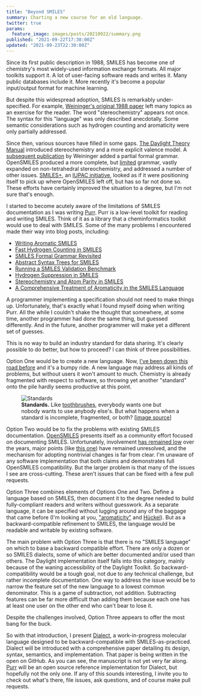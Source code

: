 ```yaml
---
title: "Beyond SMILES"
summary: Charting a new course for an old language.
twitter: true
params:
  feature_image: images/posts/20210922/summary.png
published: "2021-09-22T17:30:00Z"
updated: "2021-09-23T22:30:00Z"
---
```


Since its first public description in 1988, SMILES has become one of chemistry's most widely-used information exchange formats. All major toolkits support it. A lot of user-facing software reads and writes it. Many public databases include it. More recently it's become a popular input/output format for machine learning.

But despite this widespread adoption, SMILES is remarkably under-specified. For example, [Weininger's original 1988 paper](https://dx.doi.org/10.1021/ci00057a005) left many topics as an exercise for the reader. The word "stereochemistry" appears not once. The syntax for this "language" was only described anecdotally. Some semantic considerations such as hydrogen counting and aromaticity were only partially addressed.

Since then, various sources have filled in some gaps. [The Daylight Theory Manual](https://www.daylight.com/dayhtml/doc/theory/) introduced stereochemistry and a more explicit valence model. A [subsequent publication](https://doi.org/10.1002/9783527618279.ch5) by Weininger added a partial formal grammar. OpenSMILES produced a more complete, but [limited](/articles/2020/12/21/smiles-formal-grammar-revisited/) grammar, vastly expanded on non-tetrahedral stereochemistry, and addressed a number of other issues. [SMILES+](https://github.com/IUPAC/IUPAC_SMILES_plus), an [IUPAC initiative](https://iupac.org/projects/project-details/?project_nr=2019-002-2-024), looked as if it were positioning itself to pick up where OpenSMILES left off, but has so far not done so. These efforts have certainly improved the situation to a degree, but I'm not sure that's enough.

I started to become acutely aware of the limitations of SMILES documentation as I was writing [Purr](https://crates.io/crates/purr). Purr is a low-level toolkit for reading and writing SMILES. Think of it as a library that a cheminformatics toolkit would use to deal with SMILES. Some of the many problems I encountered made their way into blog posts, including:

- [Writing Aromatic SMILES](/articles/2021/06/30/writing-aromatic-smiles/)
- [Fast Hydrogen Counting in SMILES](/articles/2021/02/10/fast-hydrogen-counting-hydrogens-in-smiles/)
- [SMILES Formal Grammar Revisited](/articles/2020/12/21/smiles-formal-grammar-revisited/)
- [Abstract Syntax Trees for SMILES](/articles/2020/12/14/an-abstract-syntatx-tree-for-smiles/)
- [Running a SMILES Validation Benchmark](/articles/2020/10/05/running-a-smiles-validation-benchmark/)
- [Hydrogen Suppression in SMILES](/articles/2020/06/08/hydrogen-suppression-in-smiles/)
- [Stereochemistry and Atom Parity in SMILES](/articles/2020/05/04/stereochemistry-and-atom-parity-in-smiles/)
- [A Comprehensive Treatment of Aromaticity in the SMILES Language](/articles/2020/02/10/a-comprehensive-treatment-of-aromaticity-in-the-smiles-language/)

A programmer implementing a specification should not need to make things up. Unfortunately, that's exactly what I found myself doing when writing Purr. All the while I couldn't shake the thought that somewhere, at some time, another programmer had done the same thing, but guessed differently. And in the future, another programmer will make yet a different set of guesses.

This is no way to build an industry standard for data sharing. It's clearly possible to do better, but how to proceed? I can think of three possibilities.

Option One would be to create a new language. Now, [I've been down this road before](/articles/2009/03/19/a-comprehensive-guide-flexmol-a-modern-language-for-chemical-representation-part-1-outlining-the-problem/) and it's a bumpy ride. A new language may address all kinds of problems, but without users it won't amount to much. Chemistry is already fragmented with respect to software, so throwing yet another "standard" onto the pile hardly seems productive at this point.

<figure>
  <img alt="Standards" src="https://imgs.xkcd.com/comics/standards.png">
  <figcaption>
    <strong>Standards.</strong> Like <a href="https://dawnchorusgroup.com/2021/02/17/a-useless-history-of-the-frameworks-are-like-toothbrushes-quote/">toothbrushes</a>, everybody wants one but nobody wants to use anybody else's. But what happens when a standard is incomplete, fragmented, or both? [<a href="https://xkcd.com/927/">image source</a>]
  </figcaption>
</figure>

Option Two would be to fix the problems with existing SMILES documentation. [OpenSMILES](http://opensmiles.org) presents itself as a community effort focused on documenting SMILES. Unfortunately, involvement [has remained low](https://github.com/opensmiles/OpenSMILES/commits/master) over the years, major points (like [this one](http://opensmiles.org/opensmiles.html#_extended_hueckel_8217_s_rule)) have remained unresolved, and the mechanism for adopting nontrivial changes is far from clear. I'm unaware of any software implementation that both claims and demonstrates full OpenSMILES compatibility. But the larger problem is that many of the issues I see are cross-cutting. These aren't issues that can be fixed with a few pull requests.

Option Three combines elements of Options One and Two. Define a language based on SMILES, then document it to the degree needed to build fully-compliant readers and writers without guesswork. As a separate language, it can be specified without lugging around any of the baggage that came before (I'm looking at you, ["aromaticity"](/articles/2007/11/28/smiles-and-aromaticity-broken/) and [Hückel](/articles/2021/07/14/the-trouble-with-huckel/)). But as a backward-compatible refinement to SMILES, the language would be readable and writable by existing software.

The main problem with Option Three is that there is no "SMILES language" on which to base a backward compatible effort. There are only a dozen or so SMILES dialects, some of which are better documented and/or used than others. The Daylight implementation itself falls into this category, mainly because of the waning accessibility of the Daylight Toolkit. So backward-compatibility would be a tough goal, not due to any technical challenge, but rather incomplete documentation. One way to address the issue would be to narrow the feature set of the new language to a lowest common denominator. This is a game of subtraction, not addition. Subtracting features can be far more difficult than adding them because each one has at least one user on the other end who can't bear to lose it.

Despite the challenges involved, Option Three appears to offer the most bang for the buck.

So with that introduction, I present [Dialect](https://github.com/rapodaca/dialect), a work-in-progress molecular language designed to be backward-compatible with SMILES-as-practiced. Dialect will be introduced with a comprehensive paper detailing its design, syntax, semantics, and implementation. That paper is being written in the open on GitHub. As you can see, the manuscript is not yet very far along. [Purr](https://crates.io/crates/purr) will be an open source reference implementation for Dialect, but hopefully not the only one. If any of this sounds interesting, I invite you to check out what's there, file issues, ask questions, and of course make pull requests.
